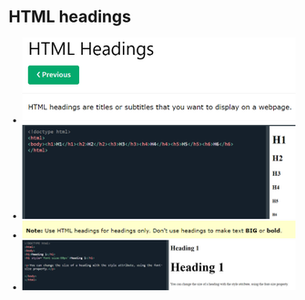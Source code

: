 # HTML headings
- ![Alt text](image-47.png)
- ![Alt text](image-48.png)
- ![Alt text](image-49.png)
- ![Alt text](image-50.png)
